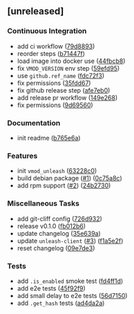 ## [unreleased]

### Continuous Integration

- add ci workflow ([79d8893](https://github.com/teqm/libvmod-unleash/commit/79d88931fbdbdb66dda20ac977aab272c035ab48))
- reorder steps ([b71447f](https://github.com/teqm/libvmod-unleash/commit/b71447f6b91b43cd2972610e2dece602bcbd9b1e))
- load image into docker use ([44fbcb8](https://github.com/teqm/libvmod-unleash/commit/44fbcb8aacc54d03c47a1fb5a5c4154e064abe63))
- fix `VMOD_VERSION` env step ([59efd95](https://github.com/teqm/libvmod-unleash/commit/59efd95e0d17757810021015ff470a10fc318b82))
- use `github.ref_name` ([fdc72f3](https://github.com/teqm/libvmod-unleash/commit/fdc72f3e833dc76794f687efd866684134a441e4))
- fix permissions ([35fdd67](https://github.com/teqm/libvmod-unleash/commit/35fdd674a3569ae9233717c05d27db127e940d59))
- fix github release step ([afe7eb0](https://github.com/teqm/libvmod-unleash/commit/afe7eb0ce69de38db7edd3e7054b058f38450c00))
- add release pr workflow ([149e268](https://github.com/teqm/libvmod-unleash/commit/149e268b9ad0bbcb7e2fd1da58e1ffe0caaf4155))
- fix permissions ([9d69560](https://github.com/teqm/libvmod-unleash/commit/9d69560cd6bb6477f130f40b1433c21149fc0436))

### Documentation

- init readme ([b765e6a](https://github.com/teqm/libvmod-unleash/commit/b765e6adad064de1415330207f38a93fb0dbb291))

### Features

- init `vmod_unleash` ([63228c0](https://github.com/teqm/libvmod-unleash/commit/63228c069c4808b83a770196a32bff8e09edb81d))
- build debian package ([#1](https://github.com/teqm/libvmod-unleash/issues/1)) ([0c75a8c](https://github.com/teqm/libvmod-unleash/commit/0c75a8cddfce475f2d33770516bde43b92e2d1a9))
- add rpm support ([#2](https://github.com/teqm/libvmod-unleash/issues/2)) ([24b2730](https://github.com/teqm/libvmod-unleash/commit/24b2730ba1ac24f8da77ec5439bc87e0fb33e55d))

### Miscellaneous Tasks

- add git-cliff config ([726d932](https://github.com/teqm/libvmod-unleash/commit/726d932671bd0f7807434754a54bb09aad053dfc))
- release v0.1.0 ([fb012b6](https://github.com/teqm/libvmod-unleash/commit/fb012b6caf0dafce6d9c77351b55e9349cc487ee))
- update changelog ([35e639a](https://github.com/teqm/libvmod-unleash/commit/35e639a9b110af1b4bdd3b8e5cc0843b78f46eab))
- update `unleash-client` ([#3](https://github.com/teqm/libvmod-unleash/issues/3)) ([f1a5e2f](https://github.com/teqm/libvmod-unleash/commit/f1a5e2fa32ea67983d04d0c69dd5b8d4e8cacf34))
- reset changelog ([09e7de3](https://github.com/teqm/libvmod-unleash/commit/09e7de343c10a935795d4382ec765c4090d0700e))

### Tests

- add `.is_enabled` smoke test ([fd4ff1d](https://github.com/teqm/libvmod-unleash/commit/fd4ff1d29c7850a5d313fe78612e0b25ce1db294))
- add e2e tests ([45f92f9](https://github.com/teqm/libvmod-unleash/commit/45f92f9158690b0d9e300853d2f3c52f2c7628ac))
- add small delay to e2e tests ([56d7150](https://github.com/teqm/libvmod-unleash/commit/56d715088a7a8f0c9073fa2f43fd69f9c3fc7363))
- add `.get_hash` tests ([ad4da2a](https://github.com/teqm/libvmod-unleash/commit/ad4da2a049aa5900fd47fcdd0830cde133d34108))

<!-- generated by git-cliff -->

